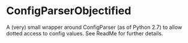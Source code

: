 # ConfigParserObjectified
A (very) small wrapper around ConfigParser (as of Python 2.7) to allow dotted access to config values. See ReadMe for further details.
